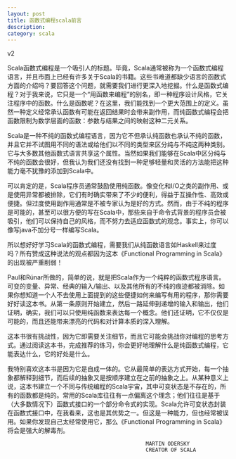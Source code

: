 ```yaml
---
layout: post
title: 函数式编程scala前言
description: 
category: scala
---
```

v2

Scala函数式编程是一个吸引人的标题。毕竟，Scala通常被称为一个函数式编程语言，并且市面上已经有许多关于Scala的书籍。这些书难道都缺少语言的函数式方面的介绍吗？要回答这个问题，就需要我们进行更深入地挖掘。什么是函数式编程？对于我来说，它只是一个“用函数来编程”的别名，即一种程序设计风格，它关注程序中的函数。什么是函数呢？在这里，我们能找到一个更大范围上的定义。虽然一种定义经常承认函数有可能在返回结果时会带来副作用，而纯函数式编程会把函数限制为数学层面的函数：参数与结果之间的映射这种二元关系。

Scala是一种不纯的函数式编程语言，因为它不但承认纯函数也承认不纯的函数，并且它并不试图用不同的语法或给他们以不同的类型来区分纯与不纯这两种类别。它与大多数其他函数式语言共享这个属性。当然如果我们能够在Scala中区分纯与不纯的函数会很好，但我认为我们还没有找到一种足够轻量和灵活的方法能把这种能力毫不犹豫的添加到Scala中。

可以肯定的是，Scala程序员通常鼓励使用纯函数。像变化和I/O之类的副作用、或是使用异常都被排除，它们有时确实带来了不少的便利，得益于互操作性、高效或便捷。但过度使用副作用通常是不被专家认为是好的方式。然而，由于不纯的程序是可能的，甚至可以很方便的写在Scala中，那些来自于命令式背景的程序员会被吸引，他们可以保持自己的风格，而不努力去适应函数式的观念。事实上，你可以像写java不加分号一样编写Scala。

所以想好好学习Scala的函数式编程，需要我们从纯函数语言如Haskell来过度吗？所有赞成这种说法的观点都因为这本《Functional Programming in Scala》的出现被严重削弱！

Paul和Rúnar所做的，简单的说，就是把Scala作为一个纯粹的函数式程序语言。可变的变量、异常、经典的输入/输出、以及其他所有的不纯的痕迹都被消除。如果你想知道一个人不去使用上面提到的这些便捷如何来编写有用的程序，那你需要好好读这本书。从第一条原则开始建立，然后一路延伸到递增的输入和输出，他们证明，确实，我们可以只使用纯函数来表达每一个概念。他们还证明，它不仅仅是可能的，而且还能带来漂亮的代码和对计算本质的深入理解。

这本书很有挑战性，因为它即需要关注细节，而且它可能会挑战你对编程的思考方式。通过阅读这本书，完成推荐的练习，你会更好地理解什么是纯函数式编程，它能表达什么，它的好处是什么。

我特别喜欢这本书是因为它是自成一体的。它从最简单的表达方式开始，每一个抽象都解释到细节，而后续的抽象又是按顺序建立在之前的抽象之上。从某种意义上说，这本书建立一个不同与传统编程的Scala宇宙，其中可变状态是不存在的，所有的函数都是纯的。常用的Scala库往往有一点偏离这个理念；他们往往是基于（大多数情况下）函数式接口的一个部分命令式的实现。Scala允许可变状态封装在函数式接口中，在我看来，这也是其优势之一。但这是一种能力，但也经常被误用。如果你发现自己太经常使用它，那么《Functional Programming in Scala》将会是强大的解毒剂。

												MARTIN ODERSKY
												CREATOR OF SCALA